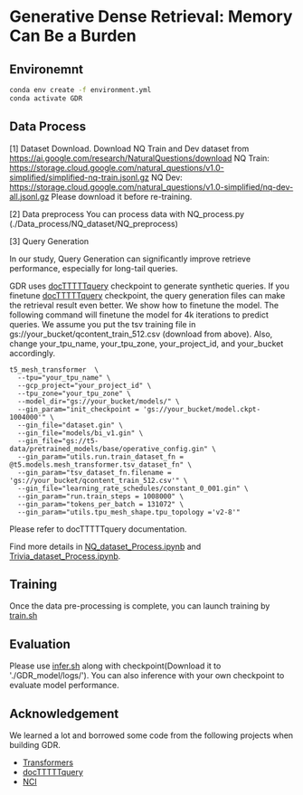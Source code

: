 #  Generative Dense Retrieval: Memory Can Be a Burden


## Environemnt
```bash
conda env create -f environment.yml
conda activate GDR
```


## Data Process

[1] Dataset Download.
Download NQ Train and Dev dataset from https://ai.google.com/research/NaturalQuestions/download
NQ Train: https://storage.cloud.google.com/natural_questions/v1.0-simplified/simplified-nq-train.jsonl.gz
NQ Dev: https://storage.cloud.google.com/natural_questions/v1.0-simplified/nq-dev-all.jsonl.gz 
Please download it before re-training.

[2] Data preprocess 
You can process data with NQ_process.py (./Data_process/NQ_dataset/NQ_preprocess)


[3] Query Generation

In our study, Query Generation can significantly improve retrieve performance, especially for long-tail queries.

GDR uses [docTTTTTquery](https://github.com/castorini/docTTTTTquery) checkpoint to generate synthetic queries. If you finetune [docTTTTTquery](https://github.com/castorini/docTTTTTquery) checkpoint, the query generation files can make the retrieval result even better. We show how to finetune the model. The following command will finetune the model for 4k iterations to predict queries. We assume you put the tsv training file in gs://your_bucket/qcontent_train_512.csv (download from above). Also, change your_tpu_name, your_tpu_zone, your_project_id, and your_bucket accordingly.

```
t5_mesh_transformer  \
  --tpu="your_tpu_name" \
  --gcp_project="your_project_id" \
  --tpu_zone="your_tpu_zone" \
  --model_dir="gs://your_bucket/models/" \
  --gin_param="init_checkpoint = 'gs://your_bucket/model.ckpt-1004000'" \
  --gin_file="dataset.gin" \
  --gin_file="models/bi_v1.gin" \
  --gin_file="gs://t5-data/pretrained_models/base/operative_config.gin" \
  --gin_param="utils.run.train_dataset_fn = @t5.models.mesh_transformer.tsv_dataset_fn" \
  --gin_param="tsv_dataset_fn.filename = 'gs://your_bucket/qcontent_train_512.csv'" \
  --gin_file="learning_rate_schedules/constant_0_001.gin" \
  --gin_param="run.train_steps = 1008000" \
  --gin_param="tokens_per_batch = 131072" \
  --gin_param="utils.tpu_mesh_shape.tpu_topology ='v2-8'"
 ```

Please refer to docTTTTTquery documentation. 

Find more details in [NQ_dataset_Process.ipynb](./Data_process/NQ_dataset/NQ_dataset_Process.ipynb) and [Trivia_dataset_Process.ipynb](./Data_process/Trivia_dataset/Trivia_dataset_Process.ipynb).




## Training

Once the data pre-processing is complete, you can launch training by [train.sh](GDR_model/train.sh)

## Evaluation
Please use [infer.sh](GDR_model/infer.sh) along with checkpoint(Download it to './GDR_model/logs/'). You can also inference with your own checkpoint to evaluate model performance.

## Acknowledgement

We learned a lot and borrowed some code from the following projects when building GDR.

- [Transformers](https://github.com/huggingface/transformers)
- [docTTTTTquery](https://github.com/castorini/docTTTTTquery) 
- [NCI](https://github.com/solidsea98/Neural-Corpus-Indexer-NCI)
